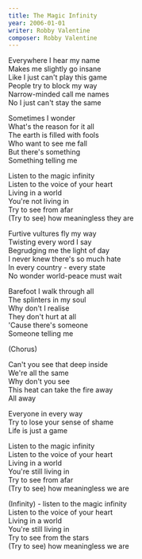 ```yaml
---
title: The Magic Infinity
year: 2006-01-01
writer: Robby Valentine
composer: Robby Valentine
---
```


<p>Everywhere I hear my name<br />
Makes me slightly go insane<br />
Like I just can't play this game<br />
People try to block my way<br />
Narrow-minded call me names<br />
No I just can't stay the same</p>

<p>Sometimes I wonder<br />
What's the reason for it all<br />
The earth is filled with fools<br />
Who want to see me fall<br />
But there's something<br />
Something telling me</p>

<p>Listen to the magic infinity<br />
Listen to the voice of your heart<br />
Living in a world<br />
You're not living in<br />
Try to see from afar<br />
(Try to see) how meaningless they are</p>

<p>Furtive vultures fly my way<br />
Twisting every word I say<br />
Begrudging me the light of day<br />
I never knew there's so much hate<br />
In every country - every state<br />
No wonder world-peace must wait</p>

<p>Barefoot I walk through all<br />
The splinters in my soul<br />
Why don't I realise<br />
They don't hurt at all<br />
'Cause there's someone<br />
Someone telling me</p>

<p>(Chorus)</p>

<p>Can't you see that deep inside<br />
We're all the same<br />
Why don't you see<br />
This heat can take the fire away<br />
All away</p>

<p>Everyone in every way<br />
Try to lose your sense of shame<br />
Life is just a game</p>

<p>Listen to the magic infinity<br />
Listen to the voice of your heart<br />
Living in a world<br />
You're still living in<br />
Try to see from afar<br />
(Try to see) how meaningless we are</p>

<p>(Infinity) - listen to the magic infinity<br />
Listen to the voice of your heart<br />
Living in a world<br />
You're still living in<br />
Try to see from the stars<br />
(Try to see) how meaningless we are</p>